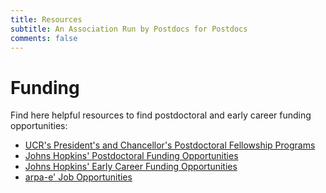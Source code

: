 ```yaml
---
title: Resources
subtitle: An Association Run by Postdocs for Postdocs
comments: false
---
```


# Funding
Find here helpful resources to find postdoctoral and early career funding opportunities:

* [UCR\'s President\'s and Chancellor\'s Postdoctoral Fellowship Programs](https://academicpersonnel.ucr.edu/presidents-postdoctoral-fellowship-program)
* [Johns Hopkins\' Postdoctoral Funding Opportunities](https://research.jhu.edu/rdt/funding-opportunities/postdoctoral/)
* [Johns Hopkins\' Early Career Funding Opportunities](https://research.jhu.edu/rdt/funding-opportunities/early-career/)
* [arpa-e\' Job Opportunities](https://arpa-e.energy.gov/career/job-opportunities)